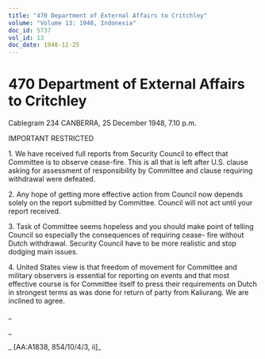 ```yaml
---
title: "470 Department of External Affairs to Critchley"
volume: "Volume 13: 1948, Indonesia"
doc_id: 5737
vol_id: 13
doc_date: 1948-12-25
---
```


# 470 Department of External Affairs to Critchley

Cablegram 234 CANBERRA, 25 December 1948, 7.10 p.m.

IMPORTANT RESTRICTED

1\. We have received full reports from Security Council to effect that Committee is to observe cease-fire. This is all that is left after U.S. clause asking for assessment of responsibility by Committee and clause requiring withdrawal were defeated.

2\. Any hope of getting more effective action from Council now depends solely on the report submitted by Committee. Council will not act until your report received.

3\. Task of Committee seems hopeless and you should make point of telling Council so especially the consequences of requiring cease- fire without Dutch withdrawal. Security Council have to be more realistic and stop dodging main issues.

4\. United States view is that freedom of movement for Committee and military observers is essential for reporting on events and that most effective course is for Committee itself to press their requirements on Dutch in strongest terms as was done for return of party from Kaliurang. We are inclined to agree.

_

_

_ [AA:A1838, 854/10/4/3, ii]_
